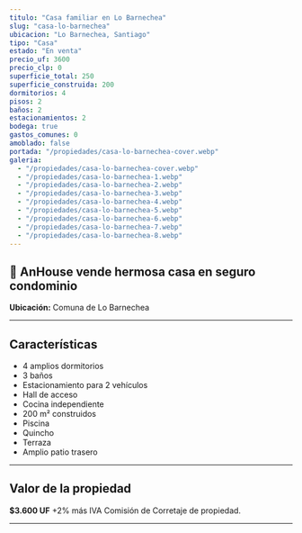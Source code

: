 ```yaml
---
titulo: "Casa familiar en Lo Barnechea"
slug: "casa-lo-barnechea"
ubicacion: "Lo Barnechea, Santiago"
tipo: "Casa"
estado: "En venta"
precio_uf: 3600
precio_clp: 0
superficie_total: 250
superficie_construida: 200
dormitorios: 4
pisos: 2
baños: 2
estacionamientos: 2
bodega: true
gastos_comunes: 0
amoblado: false
portada: "/propiedades/casa-lo-barnechea-cover.webp"
galeria:
  - "/propiedades/casa-lo-barnechea-cover.webp"
  - "/propiedades/casa-lo-barnechea-1.webp"
  - "/propiedades/casa-lo-barnechea-2.webp"
  - "/propiedades/casa-lo-barnechea-3.webp"
  - "/propiedades/casa-lo-barnechea-4.webp"
  - "/propiedades/casa-lo-barnechea-5.webp"
  - "/propiedades/casa-lo-barnechea-6.webp"
  - "/propiedades/casa-lo-barnechea-7.webp"
  - "/propiedades/casa-lo-barnechea-8.webp"
---
```


## 🏡 AnHouse vende hermosa casa en seguro condominio  
**Ubicación:** Comuna de Lo Barnechea

---

## Características

- 4 amplios dormitorios  
- 3 baños  
- Estacionamiento para 2 vehículos  
- Hall de acceso  
- Cocina independiente  
- 200 m² construidos  
- Piscina  
- Quincho  
- Terraza  
- Amplio patio trasero  

---

## Valor de la propiedad

**$3.600 UF** +2% más IVA Comisión de Corretaje de propiedad. 

---
